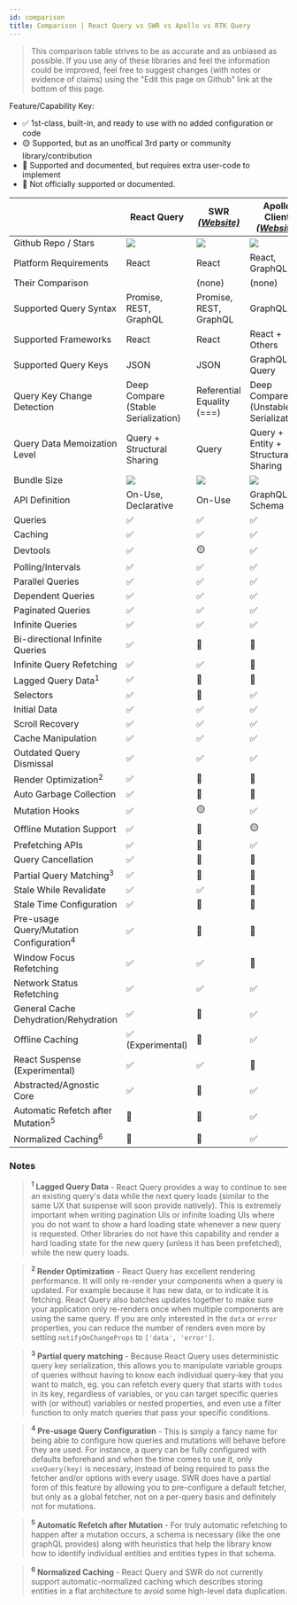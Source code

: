 ```yaml
---
id: comparison
title: Comparison | React Query vs SWR vs Apollo vs RTK Query
---
```


> This comparison table strives to be as accurate and as unbiased as possible. If you use any of these libraries and feel the information could be improved, feel free to suggest changes (with notes or evidence of claims) using the "Edit this page on Github" link at the bottom of this page.

Feature/Capability Key:

- ✅ 1st-class, built-in, and ready to use with no added configuration or code
- 🟡 Supported, but as an unoffical 3rd party or community library/contribution
- 🔶 Supported and documented, but requires extra user-code to implement
- 🛑 Not officially supported or documented.

|                                                    | React Query                              | SWR [_(Website)_][swr]     | Apollo Client [_(Website)_][apollo]   | RTK-Query [_(Website)_][rtk-query]   |
| -------------------------------------------------- | ---------------------------------------- | -------------------------- | ------------------------------------- | ------------------------------------ |
| Github Repo / Stars                                | [![][stars-react-query]][gh-react-query] | [![][stars-swr]][gh-swr]   | [![][stars-apollo]][gh-apollo]        | [![][stars-rtk-query]][gh-rtk-query] |
| Platform Requirements                              | React                                    | React                      | React, GraphQL                        | Redux                                |
| Their Comparison                                   |                                          | (none)                     | (none)                                | [Comparison][rtk-query-comparison]   |
| Supported Query Syntax                             | Promise, REST, GraphQL                   | Promise, REST, GraphQL     | GraphQL                               | Promise, REST, GraphQL               |
| Supported Frameworks                               | React                                    | React                      | React + Others                        | Any                                  |
| Supported Query Keys                               | JSON                                     | JSON                       | GraphQL Query                         | JSON                                 |
| Query Key Change Detection                         | Deep Compare (Stable Serialization)      | Referential Equality (===) | Deep Compare (Unstable Serialization) | Referential Equality (===)           |
| Query Data Memoization Level                       | Query + Structural Sharing               | Query                      | Query + Entity + Structural Sharing   | Query                                |
| Bundle Size                                        | [![][bp-react-query]][bpl-react-query]   | [![][bp-swr]][bpl-swr]     | [![][bp-apollo]][bpl-apollo]          | [![][bp-rtk-query]][bpl-rtk-query]   |
| API Definition                                     | On-Use, Declarative                      | On-Use                     | GraphQL Schema                        | Declarative                          |
| Queries                                            | ✅                                       | ✅                         | ✅                                    | ✅                                   |
| Caching                                            | ✅                                       | ✅                         | ✅                                    | ✅                                   |
| Devtools                                           | ✅                                       | 🟡                         | ✅                                    | ✅                                   |
| Polling/Intervals                                  | ✅                                       | ✅                         | ✅                                    | ✅                                   |
| Parallel Queries                                   | ✅                                       | ✅                         | ✅                                    | ✅                                   |
| Dependent Queries                                  | ✅                                       | ✅                         | ✅                                    | ✅                                   |
| Paginated Queries                                  | ✅                                       | ✅                         | ✅                                    | ✅                                   |
| Infinite Queries                                   | ✅                                       | ✅                         | ✅                                    | 🛑                                   |
| Bi-directional Infinite Queries                    | ✅                                       | 🔶                         | 🔶                                    | 🛑                                   |
| Infinite Query Refetching                          | ✅                                       | ✅                         | 🛑                                    | 🛑                                   |
| Lagged Query Data<sup>1</sup>                      | ✅                                       | 🛑                         | 🛑                                    | ✅                                   |
| Selectors                                          | ✅                                       | 🛑                         | ✅                                    | ✅                                   |
| Initial Data                                       | ✅                                       | ✅                         | ✅                                    | ✅                                   |
| Scroll Recovery                                    | ✅                                       | ✅                         | ✅                                    | ✅                                   |
| Cache Manipulation                                 | ✅                                       | ✅                         | ✅                                    | ✅                                   |
| Outdated Query Dismissal                           | ✅                                       | ✅                         | ✅                                    | ✅                                   |
| Render Optimization<sup>2</sup>                    | ✅                                       | 🛑                         | 🛑                                    | ✅                                   |
| Auto Garbage Collection                            | ✅                                       | 🛑                         | 🛑                                    | ✅                                   |
| Mutation Hooks                                     | ✅                                       | 🟡                         | ✅                                    | ✅                                   |
| Offline Mutation Support                           | ✅                                       | 🛑                         | 🟡                                    | 🛑                                   |
| Prefetching APIs                                   | ✅                                       | 🔶                         | ✅                                    | ✅                                   |
| Query Cancellation                                 | ✅                                       | 🛑                         | 🛑                                    | 🛑                                   |
| Partial Query Matching<sup>3</sup>                 | ✅                                       | 🛑                         | 🛑                                    | ✅                                   |
| Stale While Revalidate                             | ✅                                       | ✅                         | 🛑                                    | ✅                                   |
| Stale Time Configuration                           | ✅                                       | 🛑                         | 🛑                                    | 🛑                                   |
| Pre-usage Query/Mutation Configuration<sup>4</sup> | ✅                                       | 🛑                         | 🛑                                    | ✅                                   |
| Window Focus Refetching                            | ✅                                       | ✅                         | 🛑                                    | 🛑                                   |
| Network Status Refetching                          | ✅                                       | ✅                         | ✅                                    | 🛑                                   |
| General Cache Dehydration/Rehydration              | ✅                                       | 🛑                         | ✅                                    | ✅                                   |
| Offline Caching                                    | ✅ (Experimental)                        | 🛑                         | ✅                                    | 🔶                                   |
| React Suspense (Experimental)                      | ✅                                       | ✅                         | 🛑                                    | 🛑                                   |
| Abstracted/Agnostic Core                           | ✅                                       | 🛑                         | ✅                                    | ✅                                   |
| Automatic Refetch after Mutation<sup>5</sup>       | 🔶                                       | 🔶                         | ✅                                    | ✅                                   |
| Normalized Caching<sup>6</sup>                     | 🛑                                       | 🛑                         | ✅                                    | 🛑                                   |

### Notes

> **<sup>1</sup> Lagged Query Data** - React Query provides a way to continue to see an existing query's data while the next query loads (similar to the same UX that suspense will soon provide natively). This is extremely important when writing pagination UIs or infinite loading UIs where you do not want to show a hard loading state whenever a new query is requested. Other libraries do not have this capability and render a hard loading state for the new query (unless it has been prefetched), while the new query loads.

> **<sup>2</sup> Render Optimization** - React Query has excellent rendering performance. It will only re-render your components when a query is updated. For example because it has new data, or to indicate it is fetching. React Query also batches updates together to make sure your application only re-renders once when multiple components are using the same query. If you are only interested in the `data` or `error` properties, you can reduce the number of renders even more by setting `notifyOnChangeProps` to `['data', 'error']`.

> **<sup>3</sup> Partial query matching** - Because React Query uses deterministic query key serialization, this allows you to manipulate variable groups of queries without having to know each individual query-key that you want to match, eg. you can refetch every query that starts with `todos` in its key, regardless of variables, or you can target specific queries with (or without) variables or nested properties, and even use a filter function to only match queries that pass your specific conditions.

> **<sup>4</sup> Pre-usage Query Configuration** - This is simply a fancy name for being able to configure how queries and mutations will behave before they are used. For instance, a query can be fully configured with defaults beforehand and when the time comes to use it, only `useQuery(key)` is necessary, instead of being required to pass the fetcher and/or options with every usage. SWR does have a partial form of this feature by allowing you to pre-configure a default fetcher, but only as a global fetcher, not on a per-query basis and definitely not for mutations.

> **<sup>5</sup> Automatic Refetch after Mutation** - For truly automatic refetching to happen after a mutation occurs, a schema is necessary (like the one graphQL provides) along with heuristics that help the library know how to identify individual entities and entities types in that schema.

> **<sup>6</sup> Normalized Caching** - React Query and SWR do not currently support automatic-normalized caching which describes storing entities in a flat architecture to avoid some high-level data duplication.

<!-- -->

[bpl-react-query]: https://bundlephobia.com/result?p=react-query
[bp-react-query]: https://badgen.net/bundlephobia/minzip/react-query?label=💾
[gh-react-query]: https://github.com/tannerlinsley/react-query
[stars-react-query]: https://img.shields.io/github/stars/tannerlinsley/react-query?label=%F0%9F%8C%9F

<!-- -->

[swr]: https://github.com/vercel/swr
[bp-swr]: https://badgen.net/bundlephobia/minzip/swr?label=💾
[gh-swr]: https://github.com/vercel/swr
[stars-swr]: https://img.shields.io/github/stars/vercel/swr?label=%F0%9F%8C%9F
[bpl-swr]: https://bundlephobia.com/result?p=swr

<!-- -->

[apollo]: https://github.com/apollographql/apollo-client
[bp-apollo]: https://badgen.net/bundlephobia/minzip/@apollo/client?label=💾
[gh-apollo]: https://github.com/apollographql/apollo-client
[stars-apollo]: https://img.shields.io/github/stars/apollographql/apollo-client?label=%F0%9F%8C%9F
[bpl-apollo]: https://bundlephobia.com/result?p=@apollo/client

<!-- -->

[rtk-query]: https://rtk-query-docs.netlify.app/
[rtk-query-comparison]: https://rtk-query-docs.netlify.app/introduction/comparison
[bp-rtk]: https://badgen.net/bundlephobia/minzip/@reduxjs/toolkit?label=💾
[bp-rtk-query]: https://badgen.net/bundlephobia/minzip/@rtk-incubator/rtk-query?label=💾
[gh-rtk-query]: https://github.com/rtk-incubator/rtk-query
[stars-rtk-query]: https://img.shields.io/github/stars/rtk-incubator/rtk-query?label=%F0%9F%8C%9F
[bpl-rtk]: https://bundlephobia.com/result?p=@reduxjs/toolkit
[bpl-rtk-query]: https://bundlephobia.com/result?p=@rtk-incubator/rtk-query
